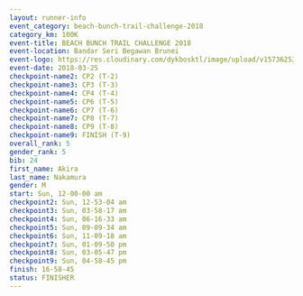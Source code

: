 ```yaml
---
layout: runner-info 
event_category: beach-bunch-trail-challenge-2018 
category_km: 100K 
event-title: BEACH BUNCH TRAIL CHALLENGE 2018 
event-location: Bandar Seri Begawan Brunei 
event-logo: https://res.cloudinary.com/dykbosktl/image/upload/v1573625354/Logo/Logo_qug4sc.jpg 
event-date: 2018-03-25 
checkpoint-name2: CP2 (T-2) 
checkpoint-name3: CP3 (T-3) 
checkpoint-name4: CP4 (T-4) 
checkpoint-name5: CP6 (T-5) 
checkpoint-name6: CP7 (T-6) 
checkpoint-name7: CP8 (T-7) 
checkpoint-name8: CP9 (T-8) 
checkpoint-name9: FINISH (T-9) 
overall_rank: 5
gender_rank: 5
bib: 24
first_name: Akira
last_name: Nakamura
gender: M
start: Sun, 12-00-00 am
checkpoint2: Sun, 12-53-04 am
checkpoint3: Sun, 03-58-17 am
checkpoint4: Sun, 06-16-33 am
checkpoint5: Sun, 09-09-34 am
checkpoint6: Sun, 11-09-18 am
checkpoint7: Sun, 01-09-50 pm
checkpoint8: Sun, 03-05-47 pm
checkpoint9: Sun, 04-58-45 pm
finish: 16-58-45
status: FINISHER
---
```

